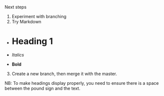 Next steps




1. Experiment with branching
2. Try Markdown

* # Heading 1

* _Italics_
* **Bold**

3. Create a new branch, then merge it with the master.


NB: To make headings display properly, you need to ensure there is a space between the pound sign and the text.
